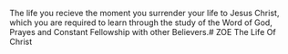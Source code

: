 The life you recieve the moment you surrender your life to Jesus Christ, which you are required to learn through the study of the Word of God, Prayes and Constant Fellowship with other Believers.# ZOE
The Life Of Christ
